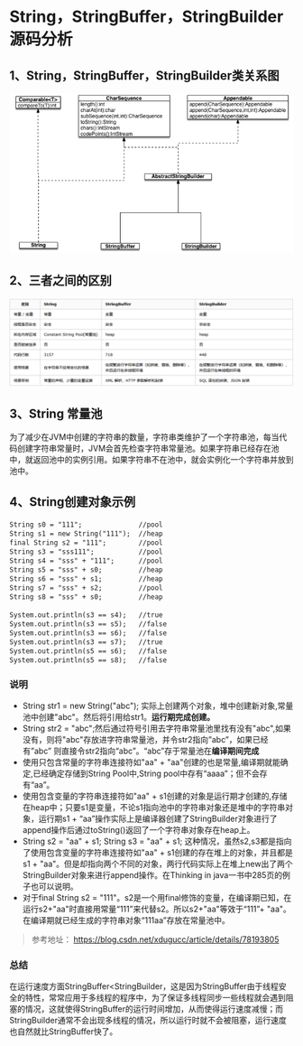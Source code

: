 # String，StringBuffer，StringBuilder源码分析

## 1、String，StringBuffer，StringBuilder类关系图

![](../img/String3区别-01.png)

## 2、三者之间的区别

![](../img/String3区别-02.png)


## 3、String 常量池

为了减少在JVM中创建的字符串的数量，字符串类维护了一个字符串池，每当代码创建字符串常量时，JVM会首先检查字符串常量池。如果字符串已经存在池中，就返回池中的实例引用。如果字符串不在池中，就会实例化一个字符串并放到池中。


## 4、String创建对象示例
```
String s0 = "111";              //pool
String s1 = new String("111");  //heap
final String s2 = "111";        //pool
String s3 = "sss111";           //pool
String s4 = "sss" + "111";      //pool
String s5 = "sss" + s0;         //heap 
String s6 = "sss" + s1;         //heap
String s7 = "sss" + s2;         //pool
String s8 = "sss" + s0;         //heap

System.out.println(s3 == s4);   //true
System.out.println(s3 == s5);   //false
System.out.println(s3 == s6);   //false
System.out.println(s3 == s7);   //true
System.out.println(s5 == s6);   //false
System.out.println(s5 == s8);   //false
```
### 说明

* String str1 = new String("abc");  实际上创建两个对象，堆中创建新对象,常量池中创建"abc"。然后将引用给str1。**运行期完成创建。**
* String str2 = "abc";然后通过符号引用去字符串常量池里找有没有"abc",如果没有，则将"abc"存放进字符串常量池，并令str2指向”abc”，如果已经有”abc” 则直接令str2指向“abc”。“abc”存于常量池在**编译期间完成**
* 使用只包含常量的字符串连接符如"aa" + "aa"创建的也是常量,编译期就能确定,已经确定存储到String Pool中,String pool中存有“aaaa”；但不会存有“aa”。
* 使用包含变量的字符串连接符如"aa" + s1创建的对象是运行期才创建的,存储在heap中；只要s1是变量，不论s1指向池中的字符串对象还是堆中的字符串对象，运行期s1 + “aa”操作实际上是编译器创建了StringBuilder对象进行了append操作后通过toString()返回了一个字符串对象存在heap上。
* String s2 = "aa" + s1; String s3 = "aa" + s1; 这种情况，虽然s2,s3都是指向了使用包含变量的字符串连接符如"aa" + s1创建的存在堆上的对象，并且都是s1 + "aa"。但是却指向两个不同的对象，两行代码实际上在堆上new出了两个StringBuilder对象来进行append操作。在Thinking in java一书中285页的例子也可以说明。
* 对于final String s2 = "111"。s2是一个用final修饰的变量，在编译期已知，在运行s2+"aa"时直接用常量“111”来代替s2。所以s2+"aa"等效于“111”+ "aa"。在编译期就已经生成的字符串对象“111aa”存放在常量池中。

> 参考地址：   https://blog.csdn.net/xdugucc/article/details/78193805

### 总结
在运行速度方面StringBuffer<StringBuilder，这是因为StringBuffer由于线程安全的特性，常常应用于多线程的程序中，为了保证多线程同步一些线程就会遇到阻塞的情况，这就使得StringBuffer的运行时间增加，从而使得运行速度减慢；而StringBuilder通常不会出现多线程的情况，所以运行时就不会被阻塞，运行速度也自然就比StringBuffer快了。